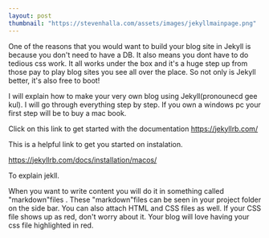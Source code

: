 ```yaml
---
layout: post
thumbnail: "https://stevenhalla.com/assets/images/jekyllmainpage.png"
---
```

One of the reasons that you would want to build your blog site in Jekyll is because you don't need to have a DB. It also means you dont have to do tedious css work. It all works under the box and
it's a huge step up from those pay to play blog sites you see all over the place.
So not only is Jekyll better, it's also free to boot!

I will explain how to make your very own blog using Jekyll(pronounecd gee kul). I will go through everything step by step. If you own a windows pc your first step will be to buy a mac book.

Click on this link to get started with the documentation
https://jekyllrb.com/


This is a helpful link to get you started on instalation. 

https://jekyllrb.com/docs/installation/macos/

To explain jekll.

When you want to write content you will do it in something called "markdown"files . These "markdown"files can be seen in your project folder on the side bar.
You can also attach HTML and CSS files as well. If your CSS file shows up as red, don't worry about it. Your blog will love having your css file highlighted in red.









